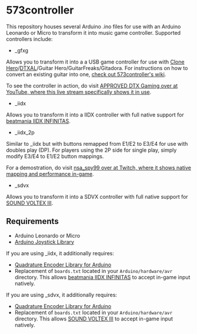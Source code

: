 # 573controller

This repository houses several Arduino .ino files for use with an Arduino Leonardo or Micro to transform it into music game controller. Supported controllers include:

* _gfxg 

Allows you to transform it into a a USB game controller for use with [Clone Hero](https://clonehero.net)/[DTXAL](http://senamih.com/dtxal)/Guitar Hero/GuitarFreaks/Gitadora. For instructions on how to convert an existing guitar into one, [check out 573controller's wiki](https://github.com/limyz/573controller/wiki/DIY-Guitar).

To see the controller in action, do visit [APPROVED DTX Gaming over at YouTube, where this live stream specifically shows it in use](https://youtu.be/GGR9hHf-6ow?t=180).

* _iidx

Allows you to transform it into a IIDX controller with full native support for [beatmania IIDX INFINITAS](https://p.eagate.573.jp/game/eac2dx/infinitas).

* _iidx_2p

Similar to _iidx but with buttons remapped from E1/E2 to E3/E4 for use with doubles play (DP). For players using the 2P side for single play, simply modify E3/E4 to E1/E2 button mappings.

For a demostration, do visit [nsa_spy99 over at Twitch, where it shows native mapping and performance in-game](https://www.twitch.tv/videos/609096674?t=00h06m55s).

* _sdvx

Allows you to transform it into a SDVX controller with full native support for [SOUND VOLTEX III](https://p.eagate.573.jp/game/eacsdvx/iii).

## Requirements
* Arduino Leonardo or Micro
* [Arduino Joystick Library](https://github.com/MHeironimus/ArduinoJoystickLibrary)

If you are using _iidx, it additionally requires:
* [Quadrature Encoder Library for Arduino](https://github.com/PaulStoffregen/Encoder)
* Replacement of `boards.txt` located in your `Arduino/hardware/avr` directory. This allows [beatmania IIDX INFINITAS](https://p.eagate.573.jp/game/eac2dx/infinitas) to accept in-game input natively.

If you are using _sdvx, it additionally requires:
* [Quadrature Encoder Library for Arduino](https://github.com/PaulStoffregen/Encoder)
* Replacement of `boards.txt` located in your `Arduino/hardware/avr` directory. This allows [SOUND VOLTEX III](https://p.eagate.573.jp/game/eacsdvx/iii) to accept in-game input natively.

